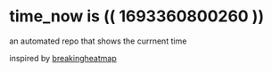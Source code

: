 # time_now is (( 1693360800260 ))

an automated repo that shows the currnent time

inspired by [breakingheatmap](https://github.com/breakingheatmap/breakingheatmap)